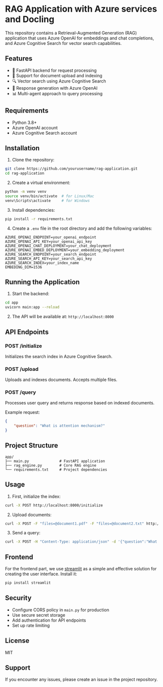 # RAG Application with Azure services and Docling

This repository contains a Retrieval-Augmented Generation (RAG) application that uses Azure OpenAI for embeddings and chat completions, and Azure Cognitive Search for vector search capabilities.

## Features

- 🚀 FastAPI backend for request processing
- 📝 Support for document upload and indexing
- 🔍 Vector search using Azure Cognitive Search
- 🤖 Response generation with Azure OpenAI
- 📊 Multi-agent approach to query processing

## Requirements

- Python 3.8+
- Azure OpenAI account
- Azure Cognitive Search account

## Installation

1. Clone the repository:
```bash
git clone https://github.com/yourusername/rag-application.git
cd rag-application
```

2. Create a virtual environment:
```bash
python -m venv venv
source venv/bin/activate  # for Linux/Mac
venv\Scripts\activate     # for Windows
```

3. Install dependencies:
```bash
pip install -r requirements.txt
```

4. Create a `.env` file in the root directory and add the following variables:
```env
AZURE_OPENAI_ENDPOINT=your_openai_endpoint
AZURE_OPENAI_API_KEY=your_openai_api_key
AZURE_OPENAI_CHAT_DEPLOYMENT=your_chat_deployment
AZURE_OPENAI_EMBED_DEPLOYMENT=your_embedding_deployment
AZURE_SEARCH_ENDPOINT=your_search_endpoint
AZURE_SEARCH_API_KEY=your_search_api_key
AZURE_SEARCH_INDEX=your_index_name
EMBEDING_DIM=1536
```

## Running the Application

1. Start the backend:
```bash
cd app
uvicorn main:app --reload
```

2. The API will be available at: `http://localhost:8000`

## API Endpoints

### POST /initialize
Initializes the search index in Azure Cognitive Search.

### POST /upload
Uploads and indexes documents. Accepts multiple files.

### POST /query
Processes user query and returns response based on indexed documents.

Example request:
```json
{
    "question": "What is attention mechanism?"
}
```

## Project Structure

```
app/
├── main.py              # FastAPI application
├── rag_engine.py        # Core RAG engine
└── requirements.txt     # Project dependencies
```

## Usage

1. First, initialize the index:
```bash
curl -X POST http://localhost:8000/initialize
```

2. Upload documents:
```bash
curl -X POST -F "files=@document1.pdf" -F "files=@document2.txt" http://localhost:8000/upload
```

3. Send a query:
```bash
curl -X POST -H "Content-Type: application/json" -d '{"question":"What is attention mechanism?"}' http://localhost:8000/query
```

## Frontend

For the frontend part, we use [streamlit](https://streamlit.io/) as a simple and effective solution for creating the user interface. Install it:

```bash
pip install streamlit
```

## Security

- Configure CORS policy in `main.py` for production
- Use secure secret storage
- Add authentication for API endpoints
- Set up rate limiting

## License

MIT

## Support

If you encounter any issues, please create an issue in the project repository.
